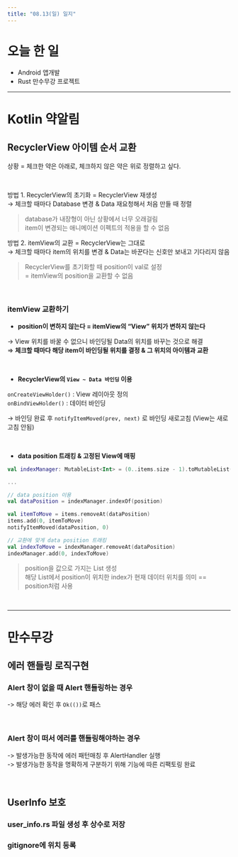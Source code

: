```yaml
---
title: "08.13(일) 일지"
---
```


# 오늘 한 일
- Android 앱개발
- Rust 만수무강 프로젝트

---

# Kotlin 약알림
## RecyclerView 아이템 순서 교환

상황 = 체크한 약은 아래로, 체크하지 않은 약은 위로 정렬하고 싶다.  

<br/>

방법 1. RecyclerView의 초기화 = RecyclerView 재생성  
→ 체크할 때마다 Database 변경 & Data 재요청해서 처음 만들 때 정렬

> database가 내장형이 아닌 상황에서 너무 오래걸림  
> item이 변경되는 애니메이션 이펙트의 적용을 할 수 없음

방법 2. itemView의 교환 = RecyclerView는 그대로  
→ 체크할 때마다 item의 위치를 변경 & Data는 바꾼다는 신호만 보내고 기다리지 않음

> RecyclerView를 초기화할 때 position이 val로 설정  
> = itemView의 position을 교환할 수 없음

<br/>

### itemView 교환하기

* **position이 변하지 않는다 = itemView의 “View” 위치가 변하지 않는다**  

→ View 위치를 바꿀 수 없으니 바인딩될 Data의 위치를 바꾸는 것으로 해결  
⇒ **체크할 때마다 해당 item이 바인딩될 위치를 결정 & 그 위치의 아이템과 교환**

<br/>

* **RecyclerView의 `View ~ Data 바인딩` 이용**  

`onCreateViewHolder()` : View 레이아웃 정의  
`onBindViewHolder()` : 데이터 바인딩

→ 바인딩 완료 후 `notifyItemMoved(prev, next)` 로 바인딩 새로고침 (View는 새로고침 안됨)

<br/>

* **data position 트래킹 & 고정된 View에 매핑**

```kotlin
val indexManager: MutableList<Int> = (0..items.size - 1).toMutableList()

...

// data position 이용
val dataPosition = indexManager.indexOf(position)

val itemToMove = items.removeAt(dataPosition)
items.add(0, itemToMove)
notifyItemMoved(dataPosition, 0)

// 교환에 맞게 data position 트래킹
val indexToMove = indexManager.removeAt(dataPosition)
indexManager.add(0, indexToMove)
```

> position을 값으로 가지는 List 생성  
> 해당 List에서 position이 위치한 index가 현재 데이터 위치를 의미 == position처럼 사용


<br/>

---

# 만수무강
## 에러 핸들링 로직구현
### Alert 창이 없을 때 Alert 핸들링하는 경우
-> 해당 에러 확인 후 `Ok(())`로 패스

<br/>

### Alert 창이 떠서 에러를 핸들링해야하는 경우
-> 발생가능한 동작에 에러 패턴매칭 후 AlertHandler 실행  
-> 발생가능한 동작을 명확하게 구분하기 위해 기능에 따른 리팩토링 완료

<br/>

## UserInfo 보호
### user_info.rs 파일 생성 후 상수로 저장
### gitignore에 위치 등록


